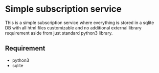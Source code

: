 # Simple subscription service

This is a simple subscription service where everything is stored in a sqlite DB with all html files customizable and no additional external library requirement aside from just standard python3 library.

## Requirement

- python3
- sqlite
